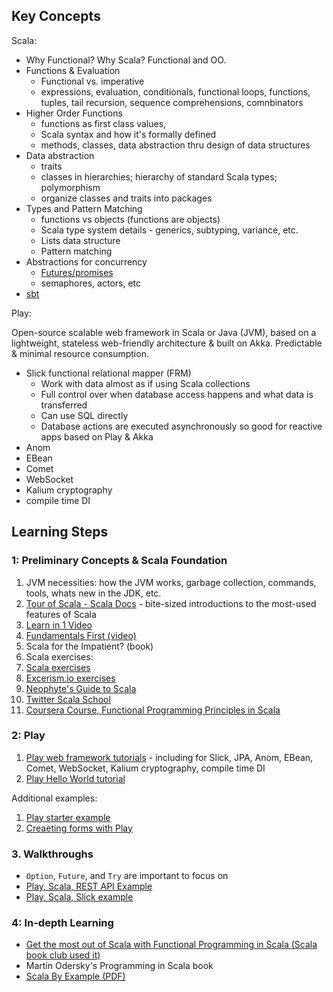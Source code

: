 ## Key Concepts

Scala:

- Why Functional? Why Scala? Functional and OO.
- Functions & Evaluation
  - Functional vs. imperative
  - expressions, evaluation, conditionals, functional loops, functions, tuples, tail recursion, sequence comprehensions, comnbinators
- Higher Order Functions
  - functions as first class values, 
  - Scala syntax and how it's formally defined
  - methods, classes, data abstraction thru design of data structures
- Data abstraction
  - traits
  - classes in hierarchies; hierarchy of standard Scala types; polymorphism
  - organize classes and traits into packages
- Types and Pattern Matching
  - functions vs objects (functions are objects)
  - Scala type system details - generics, subtyping, variance, etc.
  - Lists data structure
  - Pattern matching
- Abstractions for concurrency 
  - [Futures/promises](README.md#Futures-and-Promises)
  - semaphores, actors, etc
- [sbt](README.md#Using-SBT)

Play:

Open-source scalable web framework in Scala or Java (JVM), based on a lightweight, stateless web-friendly architecture & built on Akka. Predictable & minimal resource consumption.

  - Slick functional relational mapper (FRM)
    - Work with data almost as if using Scala collections
    - Full control over when database access happens and what data is transferred
    - Can use SQL directly
    - Database actions are executed asynchronously so good for reactive apps based on Play & Akka
  - Anom
  - EBean
  - Comet
  - WebSocket
  - Kalium cryptography
  - compile time DI

## Learning Steps

### 1: Preliminary Concepts & Scala Foundation

1. JVM necessities: how the JVM works, garbage collection, commands, tools, whats new in the JDK, etc.
1. [Tour of Scala - Scala Docs](https://docs.scala-lang.org/tour/tour-of-scala.html) - bite-sized introductions to the most-used features of Scala
1. [Learn in 1 Video](https://www.youtube.com/watch?v=DzFt0YkZo8M)
1. [Fundamentals First (video)](https://www.youtube.com/watch?v=ugHsIj60VfQ)
1. Scala for the Impatient? (book)
1. Scala exercises:
  1. [Scala exercises](https://www.scala-exercises.org/scala_tutorial/terms_and_types)
  1. [Excerism.io exercises](http://exercism.io/languages/scala/about)
1. [Neophyte's Guide to Scala](http://danielwestheide.com/scala/neophytes.html)
1. [Twitter Scala School](https://twitter.github.io/scala_school/)
1. [Coursera Course, Functional Programming Principles in Scala](https://www.coursera.org/learn/progfun1)

### 2: Play 

1. [Play web framework tutorials](https://www.playframework.com/documentation/2.6.x/Tutorials) - including for Slick, JPA, Anom, EBean, Comet, WebSocket, Kalium cryptography, compile time DI
1. [Play Hello World tutorial](https://www.playframework.com/documentation/1.3.0-RC1/firstapp) 

  Additional examples: 

  1. [Play starter example](https://github.com/playframework/play-scala-starter-example)
  1. [Creaeting forms with Play](http://pedrorijo.com/blog/play-forms/#getting-started)

### 3. Walkthroughs

- `Option`, `Future`, and `Try` are important to focus on
- [Play, Scala,  REST API Example](https://github.com/playframework/play-scala-rest-api-example)
- [Play, Scala, Slick example](https://github.com/playframework/play-scala-slick-example)

### 4: In-depth Learning

- [Get the most out of Scala with Functional Programming in Scala (Scala book club used it)](https://www.manning.com/books/functional-programming-in-scala)
- Martin Odersky's Programming in Scala book
- [Scala By Example (PDF)](http://www.scala-lang.org/docu/files/ScalaByExample.pdf)

